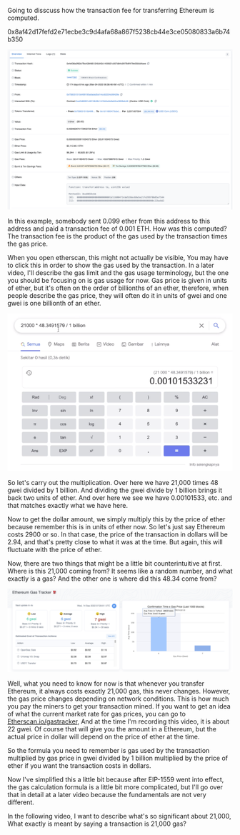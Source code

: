 Going to disscuss how the transaction fee for transferring Ethereum is computed.

0x8af42d17fefd2e71ecbe3c9d4afa68a867f5238cb44e3ce05080833a6b74b350

![](txn.png)

In this example, somebody sent 0.099 ether from this address to this address and paid a transaction fee of 0.001 ETH. How was this computed? The transaction fee is the product of the gas used by the transaction times the gas price.

When you open etherscan, this might not actually be visible, You may have to click this in order to show the gas used by the transaction. In a later video, I'll describe the gas limit and the gas usage terminology, but the one you should be focusing on is gas usage for now. Gas price is given in units of ether, but it's often on the order of billionths of an ether, therefore, when people describe the gas price, they will often do it in units of gwei and one gwei is one billionth of an ether.

![](calculation.png)

So let's carry out the multiplication. Over here we have 21,000 times 48 gwei divided by 1 billion. And dividing the gwei divide by 1 billion brings it back two units of ether. And over here we see we have 0.00101533, etc. and that matches exactly what we have here.

Now to get the dollar amount, we simply multiply this by the price of ether because remember this is in units of ether now. So let's just say Ethereum costs 2900 or so. In that case, the price of the transaction in dollars will be 2.94, and that's pretty close to what it was at the time. But again, this will fluctuate with the price of ether. 

Now, there are two things that might be a little bit counterintuitive at first. Where is this 21,000 coming from? It seems like a random number, and what exactly is a gas? And the other one is where did this 48.34 come from? 

![](gastracker.png)

Well, what you need to know for now is that whenever you transfer Ethereum, it always costs exactly 21,000 gas, this never changes. However, the gas price changes depending on network conditions. This is how much you pay the miners to get your transaction mined. If you want to get an idea of what the current market rate for gas prices, you can go to [Etherscan.io/gastracker](https://cn.etherscan.com/gastracker), And at the time I'm recording this video, it is about 22 gwei. Of course that will give you the amount in a Ethereum, but the actual price in dollar will depend on the price of ether at the time.

So the formula you need to remember is gas used by the transaction multiplied by gas price in gwei divided by 1 billion multiplied by the price of ether if you want the transaction costs in dollars.

Now I've simplified this a little bit because after EIP-1559 went into effect, the gas calculation formula is a little bit more complicated, but I'll go over that in detail at a later video because the fundamentals are not very different.

In the following video, I want to describe what's so significant about 21,000, What exactly is meant by saying a transaction is 21,000 gas?